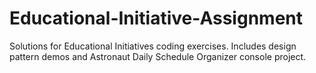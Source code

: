 # Educational-Initiative-Assignment
Solutions for Educational Initiatives coding exercises. Includes design pattern demos and Astronaut Daily Schedule Organizer console project.
